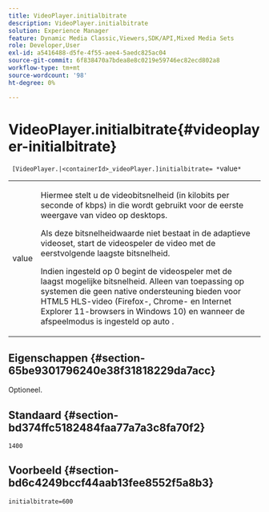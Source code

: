 ```yaml
---
title: VideoPlayer.initialbitrate
description: VideoPlayer.initialbitrate
solution: Experience Manager
feature: Dynamic Media Classic,Viewers,SDK/API,Mixed Media Sets
role: Developer,User
exl-id: a5416488-d5fe-4f55-aee4-5aedc825ac04
source-git-commit: 6f838470a7bdea8e8c0219e59746ec82ecd802a8
workflow-type: tm+mt
source-wordcount: '98'
ht-degree: 0%

---
```


# VideoPlayer.initialbitrate{#videoplayer-initialbitrate}

` [VideoPlayer.|<containerId>_videoPlayer.]initialbitrate= *`value`*`

<table id="table_6B56976AEADA440A9A6BC9C4F65D4ADA"> 
 <tbody> 
  <tr> 
   <td colname="col1"> <p> <span class="codeph"> <span class="varname"> value </span> </span> </p> </td> 
   <td colname="col2"> <p>Hiermee stelt u de videobitsnelheid (in kilobits per seconde of kbps) in die wordt gebruikt voor de eerste weergave van video op desktops. </p> <p>Als deze bitsnelheidwaarde niet bestaat in de adaptieve videoset, start de videospeler de video met de eerstvolgende laagste bitsnelheid. </p> <p>Indien ingesteld op <span class="codeph"> 0 </span>begint de videospeler met de laagst mogelijke bitsnelheid. Alleen van toepassing op systemen die geen native ondersteuning bieden voor HTML5 HLS-video (Firefox-, Chrome- en Internet Explorer 11-browsers in Windows 10) en wanneer de afspeelmodus is ingesteld op <span class="codeph"> auto </span>. </p> </td> 
  </tr> 
 </tbody> 
</table>

## Eigenschappen {#section-65be9301796240e38f31818229da7acc}

Optioneel.

## Standaard {#section-bd374ffc5182484faa77a7a3c8fa70f2}

`1400`

## Voorbeeld {#section-bd6c4249bccf44aab13fee8552f5a8b3}

`initialbitrate=600`
